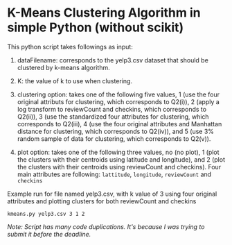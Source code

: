 # K-Means Clustering Algorithm in simple Python (without scikit)

This python script takes followings as input:

1. dataFilename: corresponds to the yelp3.csv dataset that should be clustered by k-means algorithm.

2. K: the value of k to use when clustering.

3. clustering option: takes one of the following five values, 1 (use the four original attributs for clustering, which corresponds to Q2(i)), 2 (apply a log transform to reviewCount and checkins, which corresponds to Q2(ii)), 3 (use the standardized four attributes for clustering, which corresponds to Q2(iii), 4 (use the four original attributes and Manhattan distance for clustering, which corresponds to Q2(iv)), and 5 (use 3% random sample of data for clustering, which corresponds to Q2(v)).

4. plot option: takes one of the following three values, no (no plot), 1 (plot the clusters with their centroids using latitude and longitude), and 2 (plot the clusters with their centroids using reviewCount and checkins).
Four main attributes are following: `lattitude`, `longitude`, `reviewCount` and `checkins`

Example run for file named yelp3.csv, with k value of 3 using four original attributes and plotting clusters for both reviewCount and checkins

`kmeans.py yelp3.csv 3 1 2`

*Note: Script has many code duplications. It's because I was trying to submit it before the deadline.*